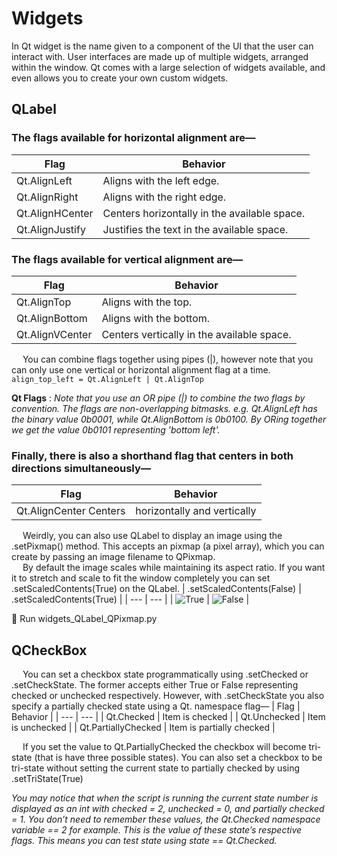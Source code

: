 # Widgets
In Qt widget is the name given to a component of the UI that the user can interact with. User interfaces are made up of multiple widgets, arranged within the window. Qt comes with a large selection of widgets available, and even allows you to create your own custom widgets.

## QLabel
### The flags available for horizontal alignment are—
| Flag | Behavior |
| --- | --- |
| Qt.AlignLeft | Aligns with the left edge. |
| Qt.AlignRight | Aligns with the right edge. |
| Qt.AlignHCenter | Centers horizontally in the available space. |
| Qt.AlignJustify | Justifies the text in the available space. |

### The flags available for vertical alignment are—
| Flag | Behavior |
| --- | --- |
| Qt.AlignTop | Aligns with the top. |
| Qt.AlignBottom | Aligns with the bottom. |
| Qt.AlignVCenter | Centers vertically in the available space. |

&emsp; You can combine flags together using pipes (|), however note that you can only use one vertical or horizontal alignment flag at a time.
``` align_top_left = Qt.AlignLeft | Qt.AlignTop ```

**Qt Flags** :
*Note that you use an OR pipe (|) to combine the two flags by convention. The flags are non-overlapping bitmasks. e.g. 
Qt.AlignLeft has the binary value 0b0001, while Qt.AlignBottom is 0b0100. 
By ORing together we get the value 0b0101 representing 'bottom left'.*

### Finally, there is also a shorthand flag that centers in both directions simultaneously—
| Flag | Behavior |
| --- | --- |
| Qt.AlignCenter Centers | horizontally and vertically |

&emsp; Weirdly, you can also use QLabel to display an image using the .setPixmap() method. This accepts an pixmap (a pixel array), which you can create by passing an image filename to QPixmap. \
&emsp; By default the image scales while maintaining its aspect ratio. If you want it to stretch and scale to fit the window completely you can set .setScaledContents(True) on the QLabel.
| .setScaledContents(False) | .setScaledContents(True) |
| --- | --- |
| ![True](https://github.com/phuoctan4141/python/blob/main/pythonGUIs/Basic%20PyQt5%20Features/Widgets/images/widgets_QLabel_QPixmap_False.png) | ![False](https://github.com/phuoctan4141/python/blob/main/pythonGUIs/Basic%20PyQt5%20Features/Widgets/images/widgets_QLabel_QPixmap_True.png) |

🚀 Run widgets_QLabel_QPixmap.py

## QCheckBox
&emsp; You can set a checkbox state programmatically using .setChecked or .setCheckState. The former accepts either True or False representing checked or unchecked respectively. However, with .setCheckState you also specify a partially checked state using a Qt. namespace flag—
| Flag | Behavior |
| --- | --- |
| Qt.Checked | Item is checked |
| Qt.Unchecked | Item is unchecked |
| Qt.PartiallyChecked | Item is partially checked |

&emsp; If you set the value to Qt.PartiallyChecked the checkbox will become tri-state (that is have three possible states). You can also set a checkbox to be tri-state without setting the current state to partially checked by using .setTriState(True)

*You may notice that when the script is running the current
state number is displayed as an int with checked = 2,
unchecked = 0, and partially checked = 1. You don’t need to
remember these values, the Qt.Checked namespace variable
== 2 for example. This is the value of these state’s respective
flags. This means you can test state using state == Qt.Checked.*

